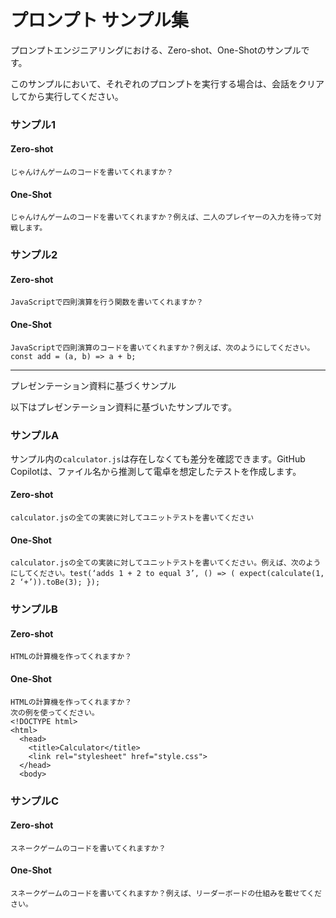 # プロンプト サンプル集

プロンプトエンジニアリングにおける、Zero-shot、One-Shotのサンプルです。

このサンプルにおいて、それぞれのプロンプトを実行する場合は、会話をクリアしてから実行してください。

### サンプル1

#### Zero-shot

```
じゃんけんゲームのコードを書いてくれますか？
```

#### One-Shot

```
じゃんけんゲームのコードを書いてくれますか？例えば、二人のプレイヤーの入力を待って対戦します。
```

### サンプル2

#### Zero-shot

```
JavaScriptで四則演算を行う関数を書いてくれますか？
```

#### One-Shot

```
JavaScriptで四則演算のコードを書いてくれますか？例えば、次のようにしてください。const add = (a, b) => a + b;
```

----

<detials>
<summary>プレゼンテーション資料に基づくサンプル</summary>

以下はプレゼンテーション資料に基づいたサンプルです。

### サンプルA

サンプル内の`calculator.js`は存在しなくても差分を確認できます。GitHub Copilotは、ファイル名から推測して電卓を想定したテストを作成します。

#### Zero-shot

```
calculator.jsの全ての実装に対してユニットテストを書いてください
```

#### One-Shot

```
calculator.jsの全ての実装に対してユニットテストを書いてください。例えば、次のようにしてください。test(‘adds 1 + 2 to equal 3’, () => ( expect(calculate(1, 2 ‘+’)).toBe(3); });
```

### サンプルB

#### Zero-shot

```
HTMLの計算機を作ってくれますか？
```

#### One-Shot

```
HTMLの計算機を作ってくれますか？
次の例を使ってください。
<!DOCTYPE html>
<html>
  <head>
    <title>Calculator</title>
    <link rel="stylesheet" href="style.css">
  </head>
  <body>
```

### サンプルC

#### Zero-shot

```
スネークゲームのコードを書いてくれますか？
```

#### One-Shot

```
スネークゲームのコードを書いてくれますか？例えば、リーダーボードの仕組みを載せてください。
```

</details>
